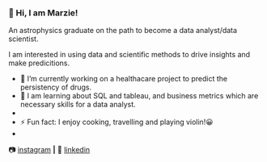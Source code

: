 ### 👋 Hi, I am Marzie!

An astrophysics graduate on the path to become a data analyst/data scientist. 


I am interested in using data and scientific methods to drive insights and make predicitions. 

- 🔭 I’m currently working on a healthacare project to predict the persistency of drugs.
- 🌱 I am learning about SQL and tableau, and business metrics which are necessary skills for a data analyst.
- 
-  ⚡ Fun fact: I enjoy cooking, travelling and playing violin!😀 
-  


📷 [instagram][instagram] **|** 
👔 [linkedin][linkedin]

[instagram]: https://www.instagram.com/mrz.h94/
[linkedin]: https://linkedin.com/in/smarziehho94
